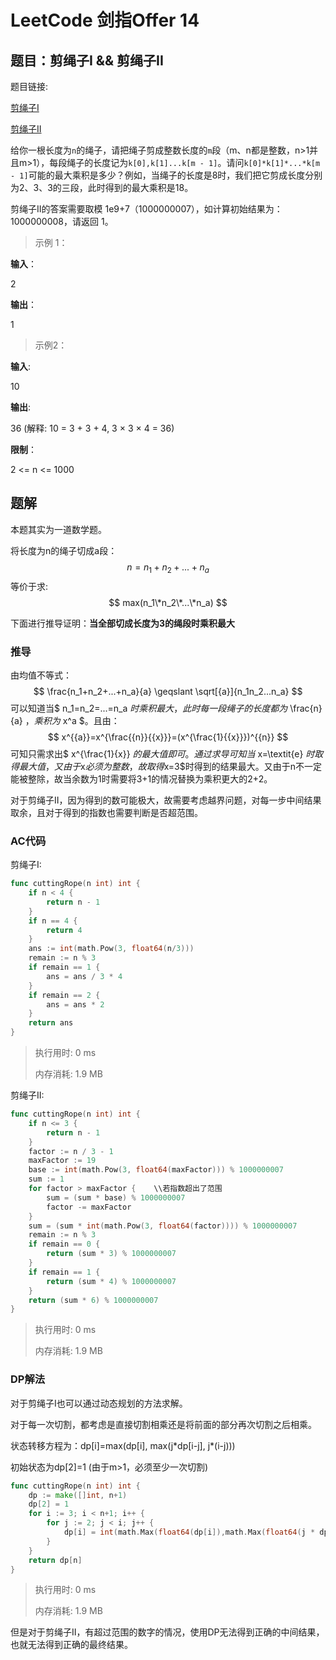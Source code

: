 # LeetCode 剑指Offer 14

<!--more-->

## 题目：剪绳子I && 剪绳子II

题目链接:

[剪绳子I](https://leetcode-cn.com/problems/jian-sheng-zi-lcof/)

[剪绳子II](https://leetcode-cn.com/problems/jian-sheng-zi-ii-lcof/)

给你一根长度为`n`的绳子，请把绳子剪成整数长度的`m`段（m、n都是整数，n>1并且m>1），每段绳子的长度记为`k[0],k[1]...k[m - 1]`。请问`k[0]*k[1]*...*k[m - 1]`可能的最大乘积是多少？例如，当绳子的长度是8时，我们把它剪成长度分别为2、3、3的三段，此时得到的最大乘积是18。

剪绳子II的答案需要取模 1e9+7（1000000007），如计算初始结果为：1000000008，请返回 1。

> 示例 1：

**输入**：

2

**输出**：

1

> 示例2：

**输入**:

10

**输出**:

36  (解释: 10 = 3 + 3 + 4, 3 × 3 × 4 = 36)

**限制**：

2 <= n <= 1000

## 题解

本题其实为一道数学题。

将长度为n的绳子切成a段：
$$
n = n_1+n_2+...+n_a
$$
等价于求:
$$
max(n_1\*n_2\*...\*n_a)
$$

下面进行推导证明：**当全部切成长度为3的绳段时乘积最大**

### 推导

由均值不等式：
$$
\frac{n_1+n_2+...+n_a}{a} \geqslant \sqrt[{a}]{n_1n_2...n_a}
$$
可以知道当$ n_1=n_2=...=n_a $时乘积最大，此时每一段绳子的长度都为$ \frac{n}{a} $，乘积为$ x^a $。且由：
$$
x^{{a}}=x^{\frac{{n}}{{x}}}=(x^{\frac{1}{{x}}})^{{n}}
$$
可知只需求出$ x^{\frac{1}{x}}  $的最大值即可。通过求导可知当$ x=\textit{e} $时取得最大值，又由于$x$必须为整数，故取得$x=3$时得到的结果最大。又由于n不一定能被整除，故当余数为1时需要将3+1的情况替换为乘积更大的2+2。

对于剪绳子II，因为得到的数可能极大，故需要考虑越界问题，对每一步中间结果取余，且对于得到的指数也需要判断是否超范围。

### AC代码

剪绳子I:

```go
func cuttingRope(n int) int {
	if n < 4 {
		return n - 1
	}
	if n == 4 {
		return 4
	}
	ans := int(math.Pow(3, float64(n/3)))
	remain := n % 3
	if remain == 1 {
		ans = ans / 3 * 4
	}
	if remain == 2 {
		ans = ans * 2
	}
	return ans
}
```

> 执行用时: 0 ms
>
> 内存消耗: 1.9 MB

剪绳子II:

```go
func cuttingRope(n int) int {
    if n <= 3 {
        return n - 1
    }
    factor := n / 3 - 1
    maxFactor := 19
    base := int(math.Pow(3, float64(maxFactor))) % 1000000007
    sum := 1
    for factor > maxFactor {	\\若指数超出了范围
        sum = (sum * base) % 1000000007
        factor -= maxFactor
    }
    sum = (sum * int(math.Pow(3, float64(factor)))) % 1000000007
    remain := n % 3
    if remain == 0 {
        return (sum * 3) % 1000000007
    }
    if remain == 1 {
        return (sum * 4) % 1000000007
    }
    return (sum * 6) % 1000000007
}
```

> 执行用时: 0 ms
>
> 内存消耗: 1.9 MB

### DP解法

对于剪绳子I也可以通过动态规划的方法求解。

对于每一次切割，都考虑是直接切割相乘还是将前面的部分再次切割之后相乘。

状态转移方程为：dp[i]=max(dp[i], max(j*dp[i-j], j\*(i-j)))

初始状态为dp[2]=1 (由于m>1，必须至少一次切割)

```go
func cuttingRope(n int) int {
	dp := make([]int, n+1)
	dp[2] = 1
	for i := 3; i < n+1; i++ {
		for j := 2; j < i; j++ {
			dp[i] = int(math.Max(float64(dp[i]),math.Max(float64(j * dp[i-j]),float64(j*(i-j)))))
		}
	}
	return dp[n]
}
```

> 执行用时: 0 ms
>
> 内存消耗: 1.9 MB

但是对于剪绳子II，有超过范围的数字的情况，使用DP无法得到正确的中间结果，也就无法得到正确的最终结果。
